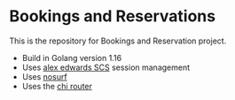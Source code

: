 # Bookings and Reservations

This is the repository for Bookings and Reservation project.

- Build in Golang version 1.16
- Uses [alex edwards SCS](github.com/alexedwards/scs/v2) session management
- Uses [nosurf](github.com/justinas/nosurf)
- Uses the [chi router](github.com/go-chi/chi)
